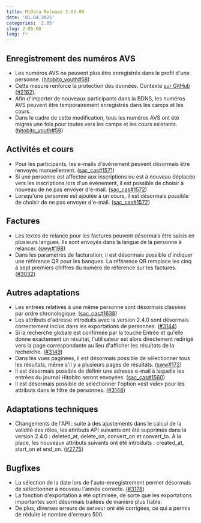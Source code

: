 ```yaml
---
title: MiData Release 2.05.00
date: '01.04.2025'
categories: '2.05'
slug: 2-05-00
lang: fr
---
```


## Enregistrement des numéros AVS
- Les numéros AVS ne peuvent plus être enregistrés dans le profil d'une personne. ([hitobito_youth#58](https://github.com/hitobito/hitobito_youth/issues/58))
- Cette mesure renforce la protection des données. Contexte [sur GitHub (#2162)](https://github.com/hitobito/hitobito/issues/2162).
- Afin d'importer de nouveaux participants dans la BDNS, les numéros AVS peuvent être temporairement enregistrés dans les camps et les cours.
- Dans le cadre de cette modification, tous les numéros AVS ont été migrés une fois pour toutes vers les camps et les cours existants. ([hitobito_youth#59](https://github.com/hitobito/hitobito_youth/issues/59))

## Activités et cours
- Pour les participants, les e-mails d'événement peuvent désormais être renvoyés manuellement. ([sac_cas#1571](https://github.com/hitobito/hitobito_sac_cas/issues/1571))
- Si une personne est affectée aux inscriptions ou est à nouveau déplacée vers les inscriptions lors d'un événement, il est possible de choisir à nouveau de ne pas envoyer d'e-mail. ([sac_cas#1572](https://github.com/hitobito/hitobito_sac_cas/issues/1572))
- Lorsqu'une personne est ajoutée à un cours, il est désormais possible de choisir de ne pas envoyer d'e-mail. ([sac_cas#1572](https://github.com/hitobito/hitobito_sac_cas/issues/1572))

## Factures
- Les textes de relance pour les factures peuvent désormais être saisis en plusieurs langues. Ils sont envoyés dans la langue de la personne à relancer. ([sww#198](https://github.com/hitobito/hitobito_sww/issues/198))
- Dans les paramètres de facturation, il est désormais possible d'indiquer une référence QR pour les banques. La référence QR remplace les cinq à sept premiers chiffres du numéro de référence sur les factures. ([#3032](https://github.com/hitobito/hitobito/issues/3032))

## Autres adaptations
- Les entrées relatives à une même personne sont désormais classées par ordre chronologique. ([sac_cas#1638](https://github.com/hitobito/hitobito_sac_cas/issues/1638))
- Les attributs d'adresse introduits avec la version 2.4.0 sont désormais correctement inclus dans les exportations de personnes. ([#3144](https://github.com/hitobito/hitobito/issues/3144))
- Si la recherche globale est confirmée par la touche Entrée et qu'elle donne exactement un résultat, l'utilisateur est alors directement redirigé vers la page correspondante au lieu d'afficher les résultats de la recherche. ([#3149](https://github.com/hitobito/hitobito/issues/3149))
- Dans les vues paginées, il est désormais possible de sélectionner tous les résultats, même s'il y a plusieurs pages de résultats. ([sww#172](https://github.com/hitobito/hitobito_sww/issues/172))
- Il est désormais possible de définir une adresse e-mail à laquelle les entrées du journal Hitobito seront envoyées. ([sac_cas#1560](https://github.com/hitobito/hitobito_sac_cas/issues/1560))
- Il est désormais possible de sélectionner l'option «est vide» pour les attributs dans le filtre de personnes. ([#3148](https://github.com/hitobito/hitobito/issues/3148))

## Adaptations techniques
- Changements de l'API : suite à des ajustements dans le calcul de la validité des rôles, les attributs API suivants ont été supprimés dans la version 2.4.0 : deleted_at, delete_on, convert_on et convert_to. À la place, les nouveaux attributs suivants ont été introduits : created_at, start_on et end_on. ([#2775](https://github.com/hitobito/hitobito/issues/2775))

## Bugfixes
- La sélection de la date lors de l'auto-enregistrement permet désormais de sélectionner à nouveau l'année correcte. ([#3178](https://github.com/hitobito/hitobito/issues/3178))
- La fonction d'exportation a été optimisée, de sorte que les exportations importantes sont désormais traitées de manière plus fiable.
- De plus, diverses erreurs de serveur ont été corrigées, ce qui a permis de réduire le nombre d'erreurs 500.
